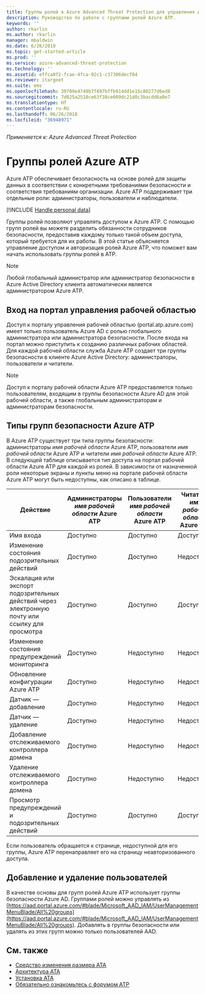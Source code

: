 ```yaml
---
title: Группы ролей в Azure Advanced Threat Protection для управления доступом | Документы Майкрософт
description: Руководство по работе с группами ролей Azure ATP.
keywords: ''
author: rkarlin
ms.author: rkarlin
manager: mbaldwin
ms.date: 6/26/2018
ms.topic: get-started-article
ms.prod: ''
ms.service: azure-advanced-threat-protection
ms.technology: ''
ms.assetid: effca0f2-fcae-4fca-92c1-c37306decf84
ms.reviewer: itargoet
ms.suite: ems
ms.openlocfilehash: 39709e4749b7f897bffb914dd1e15c80277d6ed8
ms.sourcegitcommit: 7d025a2518ce63f38ce609dc21d8c3bacdd6a8e7
ms.translationtype: HT
ms.contentlocale: ru-RU
ms.lasthandoff: 06/26/2018
ms.locfileid: "36948971"
---
```

*Применяется к: Azure Advanced Threat Protection*




# <a name="azure-atp-role-groups"></a>Группы ролей Azure ATP

Azure ATP обеспечивает безопасность на основе ролей для защиты данных в соответствии с конкретными требованиями безопасности и соответствия требованиям организации. Azure ATP поддерживает три отдельные роли: администраторы, пользователи и наблюдатели. 

[!INCLUDE [Handle personal data](../includes/gdpr-intro-sentence.md)]

Группы ролей позволяют управлять доступом к Azure ATP. С помощью групп ролей вы можете разделить обязанности сотрудников безопасности, предоставив каждому только такой объем доступа, который требуется для их работы. В этой статье объясняется управление доступом и авторизация ролей Azure ATP, что поможет вам начать использовать группы ролей в ATP.

> [!NOTE]
> Любой глобальный администратор или администратор безопасности в Azure Active Directory клиента автоматически является администратором Azure ATP.

## <a name="accessing-the-workspace-management-portal"></a>Вход на портал управления рабочей областью

Доступ к порталу управления рабочей областью (portal.atp.azure.com) имеет только пользователь Azure AD с ролью глобального администратора или администратора безопасности. После входа на портал можно приступить к созданию различных рабочих областей. Для каждой рабочей области служба Azure ATP создает три группы безопасности в клиенте Azure Active Directory: администраторы, пользователи и читатели. 

> [!NOTE]
> Доступ к порталу рабочей области Azure ATP предоставляется только пользователям, входящим в группы безопасности Azure AD для этой рабочей области, а также глобальным администраторам и администраторам безопасности.


## <a name="types-of-azure-atp-security-groups"></a>Типы групп безопасности Azure ATP 

В Azure ATP существует три типа группы безопасности: администраторы *имя рабочей области* Azure ATP, пользователи *имя рабочей области* Azure ATP и читатели *имя рабочей области* Azure ATP. В следующей таблице описывается тип доступа на портал рабочей области Azure ATP для каждой из ролей. В зависимости от назначенной роли некоторые экраны и пункты меню на портале рабочей области Azure ATP могут быть недоступны, как описано в таблице.

|Действие |Администраторы *имя рабочей области* Azure ATP|Пользователи *имя рабочей области* Azure ATP|Читатели *имя рабочей области* Azure ATP|
|----|----|----|----|
|Имя входа|Доступно|Доступно|Доступно|
|Изменение состояния подозрительных действий|Доступно|Доступно|Недоступно|
|Эскалация или экспорт подозрительных действий через электронную почту или ссылку для просмотра|Доступно|Доступно|Доступно|
|Изменение состояния предупреждений мониторинга|Доступно|Недоступно|Недоступно|
|Обновление конфигурации Azure ATP|Доступно|Недоступно|Недоступно|
|Датчик — добавление|Доступно|Недоступно|Недоступно|
|Датчик — удаление |Доступно|Недоступно|Недоступно|
|Добавление отслеживаемого контроллера домена |Доступно|Недоступно|Недоступно|
|Удаление отслеживаемого контроллера домена|Доступно|Недоступно|Недоступно|
|Просмотр предупреждений и подозрительных действий|Доступно|Доступно|Доступно|


Если пользователь обращается к странице, недоступной для его группы, Azure ATP перенаправляет его на страницу неавторизованного доступа. 

## <a name="add-and-remove-users"></a>Добавление и удаление пользователей 

В качестве основы для групп ролей Azure ATP использует группы безопасности Azure AD. Группами ролей можно управлять из [https://aad.portal.azure.com/#blade/Microsoft_AAD_IAM/UserManagementMenuBlade/All%20groups](https://aad.portal.azure.com/#blade/Microsoft_AAD_IAM/UserManagementMenuBlade/All%20groups). Добавлять в группы безопасности или удалять из этих групп можно только пользователей AAD. 


## <a name="see-also"></a>См. также
- [Средство изменения размера ATA](http://aka.ms/aatpsizingtool)
- [Архитектура ATA](atp-architecture.md)
- [Установка ATA](install-atp-step1.md)
- [Обязательно ознакомьтесь с форумом ATP](https://aka.ms/azureatpcommunity)

